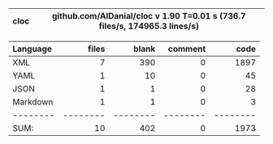 
cloc|github.com/AlDanial/cloc v 1.90  T=0.01 s (736.7 files/s, 174965.3 lines/s)
--- | ---

Language|files|blank|comment|code
:-------|-------:|-------:|-------:|-------:
XML|7|390|0|1897
YAML|1|10|0|45
JSON|1|1|0|28
Markdown|1|1|0|3
--------|--------|--------|--------|--------
SUM:|10|402|0|1973
